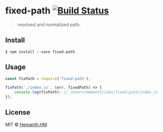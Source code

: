 # fixed-path [![Build Status](https://travis-ci.org/hemanth/fixed-path.svg?branch=master)](https://travis-ci.org/hemanth/fixed-path)

> resolved and normalized path.


## Install

```
$ npm install --save fixed-path
```


## Usage

```js
const fixPath = require('fixed-path');

fixPath('./index.js', (err, fixedPath) => {
	console.log(fixPath); // /Users/Hemanth/labs/fixed-path/index.js
});
```

## License

MIT © [Hemanth.HM](http://h3manth.com)
